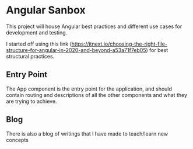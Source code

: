 # Angular Sanbox

This project will house Angular best practices and different use cases for development and testing.

I started off using this link (<https://itnext.io/choosing-the-right-file-structure-for-angular-in-2020-and-beyond-a53a71f7eb05>) for best structural practices.

## Entry Point

The App component is the entry point for the application, and should contain routing and descriptions of all the other components and what they are trying to achieve.

## Blog

There is also a blog of writings that I have made to teach/learn new concepts
